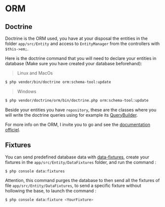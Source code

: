 # ORM

## Doctrine

Doctrine is the ORM used, you have at your disposal the entities in the folder `app/src/Entity` and access to `EntityManager` from the controllers with `$this->em;`.

Here is the doctrine command that you will need to declare your entities in database (Make sure you have created your database beforehand):
> Linux and MacOs
``` bash
$ php vendor/bin/doctrine orm:schema-tool:update
```
> Windows
``` bash
$ php vendor/doctrine/orm/bin/doctrine.php orm:schema-tool:update
```

Beside your entities you have `repository`, these are the classes where you will write the doctrine queries using for example its [QueryBuilder](https://www.doctrine-project.org/projects/doctrine-orm/en/2.7/reference/query-builder.html#the-querybuilder).

For more info on the ORM, I invite you to go and see the [documentation officiel](http://docs.doctrine-project.org/projects/doctrine-orm/en/latest/).

## Fixtures

You can send predefined database data with [data-fixtures](https://github.com/doctrine/data-fixtures), create your fixtures in the `app/src/Entity/DataFixtures` folder, and run the command :

``` bash
$ php console data:fixtures
```

Attention, this command purges the database to then send all the fixtures of file `app/src/Entity/DataFixtures`, to send a specific fixture without hollowing the base, to launch the command :

``` bash
$ php console data:fixture <YourFixture>
```
